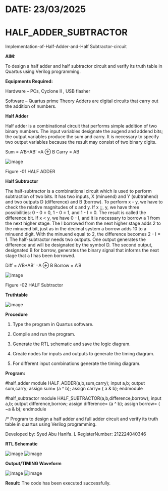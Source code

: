 # DATE: 23/03/2025
# HALF_ADDER_SUBTRACTOR

Implementation-of-Half-Adder-and-Half Subtractor-circuit

**AIM:**

To design a half adder and half subtractor circuit and verify its truth table in Quartus using Verilog programming.

**Equipments Required:**

Hardware – PCs, Cyclone II , USB flasher 

Software – Quartus prime Theory Adders are digital circuits that carry out the addition of numbers.

**Half Adder**

Half adder is a combinational circuit that performs simple addition of two binary numbers. The input variables designate the augend and addend bits; the output variables produce the sum and carry. It is necessary to specify two output variables because the result may consist of two binary digits.

Sum = A’B+AB’ =A ⊕ B Carry = AB

![image](https://github.com/naavaneetha/HALF_ADDER_SUBTRACTOR/assets/154305477/bd4a0b2c-cdbc-4184-ab08-81578f121e1f)

Figure -01 HALF ADDER

**Half Subtractor**

The half-subtractor is a combinational circuit which is used to perform subtraction of two bits. It has two inputs, X (minuend) and Y (subtrahend) and two outputs D (difference) and B (borrow). To perform x - y, we have to check the relative magnitudes of x and y. If x ;;, y, we have three possibilities: 0 - 0 = 0, 1 - 0 = 1, and 1 - I = 0. The result is called the difference bit. If x < y, we have 0 - I, and it is necessary to borrow a 1 from the next higher stage. The I borrowed from the next higher stage adds 2 to the minuend bit, just as in the decimal system a borrow adds 10 to a minuend digit. With the minuend equal to 2, the difference becomes 2 - I = 1. The half-subtractor needs two outputs. One output generates the difference and will be designated by the symbol D. The second output, designated B for borrow, generates the binary signal that informs the next stage that a I has been borrowed. 

Diff = A’B+AB’ =A ⊕ B
Borrow = A’B

 ![image](https://github.com/naavaneetha/HALF_ADDER_SUBTRACTOR/assets/154305477/d76b099c-513f-4e7c-843a-e2fd028a531a)

Figure -02 HALF Subtractor

**Truthtable**

![image](https://github.com/user-attachments/assets/1175edd3-8ae8-4b6d-b516-fe5787879e4a)


**Procedure**

1.	Type the program in Quartus software.

2.	Compile and run the program.

3.	Generate the RTL schematic and save the logic diagram.

4.	Create nodes for inputs and outputs to generate the timing diagram.

5.	For different input combinations generate the timing diagram.


**Program:**

#half_adder
module HALF_ADDER(a,b,sum,carry);
input a,b;
output sum,carry;
assign sum= (a ^ b);
assign carry= ( a & b);
endmodule

#half_subtractor
module HALF_SUBTRACTOR(a,b,difference,borrow);
input a,b;
output difference,borrow;
assign difference= (a ^ b);
assign borrow= ( ~a & b);
endmodule

/* Program to design a half adder and full adder circuit and verify its truth table in quartus using Verilog programming.

Developed by: Syed Abu Hanifa. L RegisterNumber: 212224040346

**RTL Schematic**

![image](https://github.com/user-attachments/assets/00e91fdb-38a3-4c5d-90f0-4cd73d24682e)
![image](https://github.com/user-attachments/assets/b6ffe0d0-7f1c-4901-8288-6e60f8f8fa4e)


**Output/TIMING Waveform**

![image](https://github.com/user-attachments/assets/27d5eab1-142e-4d1e-bf04-20b3c928b6d4)
![image](https://github.com/user-attachments/assets/9df0d635-c44f-4c41-bc46-86e423e4652e)


**Result:** The code has been executed successfully.
